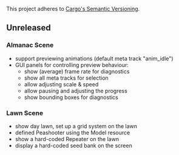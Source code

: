 This project adheres to [Cargo's Semantic Versioning](https://doc.rust-lang.org/cargo/reference/semver.html).

## Unreleased

### Almanac Scene

- support previewing animations (default meta track "anim_idle")
- GUI panels for controlling preview behaviour:
  - show (average) frame rate for diagnostics
  - show all meta tracks for selection
  - allow adjusting scale & speed
  - allow pausing and adjusting the progress
  - show bounding boxes for diagnostics

### Lawn Scene

- show day lawn, set up a grid system on the lawn
- defined Peashooter using the Model resource
- show a hard-coded Repeater on the lawn
- display a hard-coded seed bank on the screen

